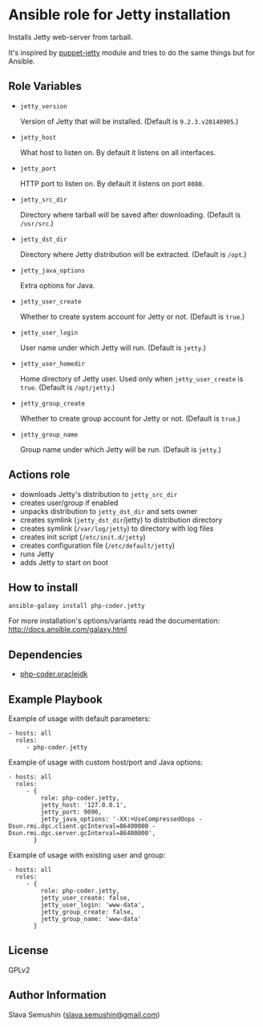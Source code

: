 Ansible role for Jetty installation
=========

Installs Jetty web-server from tarball.

It's inspired by [puppet-jetty](https://github.com/maestrodev/puppet-jetty) module and tries to do the same things but for Ansible.

Role Variables
--------------

* `jetty_version`

  Version of Jetty that will be installed. (Default is `9.2.3.v20140905`.)

* `jetty_host`

  What host to listen on. By default it listens on all interfaces.

* `jetty_port`

  HTTP port to listen on. By default it listens on port `8080`.

* `jetty_src_dir`

  Directory where tarball will be saved after downloading. (Default is `/usr/src`.)

* `jetty_dst_dir`

  Directory where Jetty distribution will be extracted. (Default is `/opt`.)

* `jetty_java_options`

  Extra options for Java.

* `jetty_user_create`

  Whether to create system account for Jetty or not. (Default is `true`.)

* `jetty_user_login`

  User name under which Jetty will run. (Default is `jetty`.)

* `jetty_user_homedir`

  Home directory of Jetty user. Used only when `jetty_user_create` is `true`. (Default is `/opt/jetty`.)

* `jetty_group_create`

  Whether to create group account for Jetty or not. (Default is `true`.)

* `jetty_group_name`

  Group name under which Jetty will be run. (Default is `jetty`.)

Actions role
------------

* downloads Jetty's distribution to `jetty_src_dir`
* creates user/group if enabled
* unpacks distribution to `jetty_dst_dir` and sets owner
* creates symlink (`jetty_dst_dir`/jetty) to distribution directory
* creates symlink (`/var/log/jetty`) to directory with log files
* creates init script (`/etc/init.d/jetty`)
* creates configuration file (`/etc/default/jetty`)
* runs Jetty
* adds Jetty to start on boot

How to install
--------------

    ansible-galaxy install php-coder.jetty

For more installation's options/variants read the documentation: http://docs.ansible.com/galaxy.html

Dependencies
------------

* [php-coder.oraclejdk](https://galaxy.ansible.com/list#/roles/2093)

Example Playbook
----------------

Example of usage with default parameters:

    - hosts: all
      roles:
         - php-coder.jetty

Example of usage with custom host/port and Java options:

    - hosts: all
      roles:
         - {
             role: php-coder.jetty,
             jetty_host: '127.0.0.1',
             jetty_port: 9090,
             jetty_java_options: '-XX:+UseCompressedOops -Dsun.rmi.dgc.client.gcInterval=86400000 -Dsun.rmi.dgc.server.gcInterval=86400000',
           }


Example of usage with existing user and group:

    - hosts: all
      roles:
         - {
             role: php-coder.jetty,
             jetty_user_create: false,
             jetty_user_login: 'www-data',
             jetty_group_create: false,
             jetty_group_name: 'www-data'
           }

License
-------

GPLv2

Author Information
------------------

Slava Semushin (slava.semushin@gmail.com)
